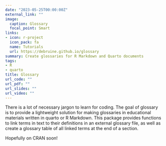 ```yaml
---
date: "2023-05-25T00:00:00Z"
external_link: ""
image:
  caption: Glossary
  focal_point: Smart
links:
- icon: r-project
  icon_pack: fa
  name: Tutorials
  url: https://debruine.github.io/glossary
summary: Create glossaries for R Markdown and Quarto documents
tags:
- R
- quarto
title: Glossary
url_code: ""
url_pdf: ""
url_slides: ""
url_video: ""
---
```


There is a lot of necessary jargon to learn for coding. The goal of glossary is to provide a lightweight solution for making glossaries in educational materials written in quarto or R Markdown. This package provides functions to link terms in text to their definitions in an external glossary file, as well as create a glossary table of all linked terms at the end of a section.

Hopefully on CRAN soon!
